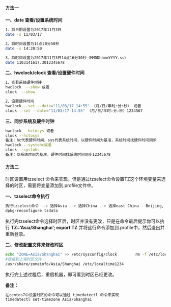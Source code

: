#### 方法一

**一、date 查看/设置系统时间**

```bash
1、将日期设置为2017年11月3日
date -s 11/03/17

2、将时间设置为14点20分50秒
date -s 14:20:50

3、将时间设置为2017年11月3日14点16分30秒（MMDDhhmmYYYY.ss）
date 1103141617.3012345678
```

**二、hwclock/clock 查看/设置硬件时间**

```bash
1、查看系统硬件时钟
hwclock  --show 或者
clock  --show

2、设置硬件时间
hwclock --set --date="11/03/17 14:55" （月/日/年时:分:秒） 或者
clock --set --date="11/03/17 14:55" （月/日/年时:分:秒）1234567
```

**三、同步系统及硬件时钟**

```bash
hwclock --hctosys 或者
clock --hctosys  
备注：hc代表硬件时间，sys代表系统时间，以硬件时间为基准，系统时间找硬件时间同步
hwclock --systohc或者
clock --systohc 
备注：以系统时间为基准，硬件时间找系统时间同步12345678
```

#### 方法二

时区设置用tzselect 命令来实现。但是通过tzselect命令设置TZ这个环境变量来选择的时区，需要将变量添加到.profile文件中。

**一、tzselect命令执行**

```bash
执行tzselect命令 --> 选择Asia --> 选择China --> 选择east China - Beijing, Guangdong, Shanghai, etc-->然后输入1
dpkg-reconfigure tzdata
```

执行完tzselect命令选择时区后，时区并没有更改，只是在命令最后提示你可以执行 **TZ=’Asia/Shanghai’; export TZ** 并将这行命令添加到.profile中，然后退出并重新登录。

**二、修改配置文件来修改时区**

```bash
echo "ZONE=Asia/Shanghai" >> /etc/sysconfig/clock        rm -f /etc/localtime
#链接到上海时区文件       
/usr/share/zoneinfo/Asia/Shanghai /etc/localtime1234
```

执行完上述过程后，重启机器，即可看到时区已经更改。

**备注：**

```bash
在centos7中设置时区的命令可以通过 timedatectl 命令来实现
timedatectl set-timezone Asia/Shanghai
```